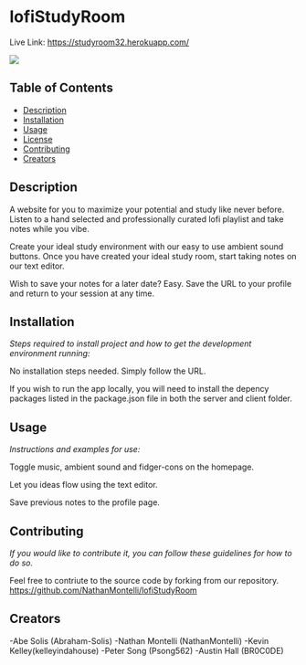 # lofiStudyRoom

Live Link: https://studyroom32.herokuapp.com/

<img src="https://user-images.githubusercontent.com/92957388/152313148-6dea623d-514f-48ea-8ada-e73baad99edd.PNG">

  ## Table of Contents

  - [Description](#description)
  - [Installation](#installation)
  - [Usage](#usage)
  - [License](#license)
  - [Contributing](#contributing)
  - [Creators](#Creators)
  


  ## Description
  A website for you to maximize your potential and study like never before. Listen to a hand selected and professionally curated lofi playlist and take notes while you vibe. 
  
  Create your ideal study environment with our easy to use ambient sound buttons. Once you have created your ideal study room, start taking notes on our text editor. 
  
  Wish to save your notes for a later date? Easy. Save the URL to your profile and return to your session at any time.   

  ## Installation

  *Steps required to install project and how to get the development environment running:*

  No installation steps needed. Simply follow the URL.
  
  If you wish to run the app locally, you will need to install the depency packages listed in the package.json file in both the server and client folder. 

  ## Usage

  *Instructions and examples for use:*

  Toggle music, ambient sound and fidger-cons on the homepage. 

  Let you ideas flow using the text editor. 

  Save previous notes to the profile page.

  ## Contributing

  *If you would like to contribute it, you can follow these guidelines for how to do so.*

  Feel free to contriute to the source code by forking from our repository. https://github.com/NathanMontelli/lofiStudyRoom

 ## Creators

  -Abe Solis (Abraham-Solis) 
  -Nathan Montelli (NathanMontelli)
  -Kevin Kelley(kelleyindahouse)
  -Peter Song (Psong562)
  -Austin Hall (BR0C0DE)
